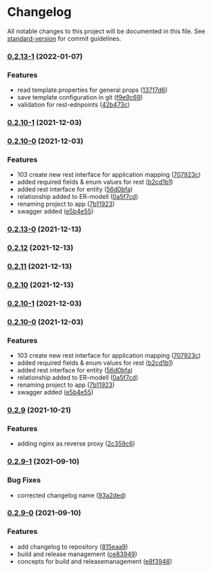 # Changelog

All notable changes to this project will be documented in this file. See [standard-version](https://github.com/conventional-changelog/standard-version) for commit guidelines.

### [0.2.13-1](https://github.com/mokkapps/changelog-generator-demo/compare/v0.2.13-0...v0.2.13-1) (2022-01-07)


### Features

* read template.properties for general props ([13717d6](https://github.com/mokkapps/changelog-generator-demo/commits/13717d645aa861a8f2d286acf8e166cc15059bcd))
* save template configuration in git ([f9e9c69](https://github.com/mokkapps/changelog-generator-demo/commits/f9e9c69465a22260ee1c104af27aea9a1f4aec0f))
* validation for rest-ednpoints ([42b473c](https://github.com/mokkapps/changelog-generator-demo/commits/42b473c24013adeabbece234810bbf16872ce92a))

### [0.2.10-1](https://github.com/mokkapps/changelog-generator-demo/compare/v0.2.10-0...v0.2.10-1) (2021-12-03)

### [0.2.10-0](https://github.com/mokkapps/changelog-generator-demo/compare/v0.2.9...v0.2.10-0) (2021-12-03)


### Features

* 103 create new rest interface for application mapping ([707923c](https://github.com/mokkapps/changelog-generator-demo/commits/707923c434bae7535f1e10f662636d2b85bb8406))
* added required fields & enum values for rest ([b2cd1b1](https://github.com/mokkapps/changelog-generator-demo/commits/b2cd1b11203ed2b9904ac58091c5748c20680c10))
* added rest interface for entity ([56d0bfa](https://github.com/mokkapps/changelog-generator-demo/commits/56d0bfa976331725a49b9d113cafcb16417b6b03))
* relationship added to ER-modell ([0a5f7cd](https://github.com/mokkapps/changelog-generator-demo/commits/0a5f7cd02f273c61b5a9b7530a6605ee93ca193a))
* renaming project to app ([7b11923](https://github.com/mokkapps/changelog-generator-demo/commits/7b11923713c60522906b4d1cb2da1be9a3659285))
* swagger added ([e5b4e55](https://github.com/mokkapps/changelog-generator-demo/commits/e5b4e55f59b418c955e1976911bb354bf46494dd))

### [0.2.13-0](https://github.com/mokkapps/changelog-generator-demo/compare/v0.2.12...v0.2.13-0) (2021-12-13)

### [0.2.12](https://github.com/mokkapps/changelog-generator-demo/compare/v0.2.11...v0.2.12) (2021-12-13)

### [0.2.11](https://github.com/mokkapps/changelog-generator-demo/compare/v0.2.10...v0.2.11) (2021-12-13)

### [0.2.10](https://github.com/mokkapps/changelog-generator-demo/compare/v0.2.9...v0.2.10) (2021-12-13)

### [0.2.10-1](https://github.com/mokkapps/changelog-generator-demo/compare/v0.2.10-0...v0.2.10-1) (2021-12-03)

### [0.2.10-0](https://github.com/mokkapps/changelog-generator-demo/compare/v0.2.9...v0.2.10-0) (2021-12-03)


### Features

* 103 create new rest interface for application mapping ([707923c](https://github.com/mokkapps/changelog-generator-demo/commits/707923c434bae7535f1e10f662636d2b85bb8406))
* added required fields & enum values for rest ([b2cd1b1](https://github.com/mokkapps/changelog-generator-demo/commits/b2cd1b11203ed2b9904ac58091c5748c20680c10))
* added rest interface for entity ([56d0bfa](https://github.com/mokkapps/changelog-generator-demo/commits/56d0bfa976331725a49b9d113cafcb16417b6b03))
* relationship added to ER-modell ([0a5f7cd](https://github.com/mokkapps/changelog-generator-demo/commits/0a5f7cd02f273c61b5a9b7530a6605ee93ca193a))
* renaming project to app ([7b11923](https://github.com/mokkapps/changelog-generator-demo/commits/7b11923713c60522906b4d1cb2da1be9a3659285))
* swagger added ([e5b4e55](https://github.com/mokkapps/changelog-generator-demo/commits/e5b4e55f59b418c955e1976911bb354bf46494dd))

### [0.2.9](https://github.com/mokkapps/changelog-generator-demo/compare/v0.2.9-1...v0.2.9) (2021-10-21)


### Features

* adding nginx as reverse proxy ([2c359c6](https://github.com/mokkapps/changelog-generator-demo/commits/2c359c63bd1c8185d953e719cfc8c167830ea6a4))

### [0.2.9-1](https://github.com/mokkapps/changelog-generator-demo/compare/v0.2.9-0...v0.2.9-1) (2021-09-10)


### Bug Fixes

* corrected changelog name ([93a2ded](https://github.com/mokkapps/changelog-generator-demo/commits/93a2dedea4ec96a13b0f4224b59118690c91dc04))

### [0.2.9-0](https://github.com/mokkapps/changelog-generator-demo/compare/v0.2.8...v0.2.9-0) (2021-09-10)


### Features

* add changelog to repository ([815eaa9](https://github.com/mokkapps/changelog-generator-demo/commits/815eaa98708887b622acc370ccc8ff9d26dee329))
* build and release management ([ce83949](https://github.com/mokkapps/changelog-generator-demo/commits/ce83949b50a004f484d20e80b23193ca0a6132c1))
* concepts for build and releasemanagement ([e8f3948](https://github.com/mokkapps/changelog-generator-demo/commits/e8f3948f55a7206887e8a0865c14275f3fe3af3e))
